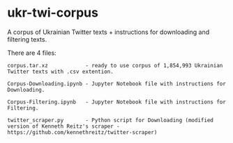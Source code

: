 # ukr-twi-corpus
A corpus of Ukrainian Twitter texts + instructions for downloading and filtering texts.

There are 4 files:

 	corpus.tar.xz            - ready to use corpus of 1,854,993 Ukrainian Twitter texts with .csv extention. 
	
    Corpus-Downloading.ipynb - Jupyter Notebook file with instructions for Downloading.
	
	Corpus-Filtering.ipynb 	 - Jupyter Notebook file with instructions for Filtering.
	
	twitter_scraper.py       - Python script for Downloading (modified version of Kenneth Reitz's scraper - https://github.com/kennethreitz/twitter-scraper)
